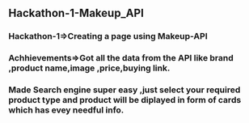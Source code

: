 ## Hackathon-1-Makeup_API
### Hackathon-1=>Creating a page using Makeup-API
### Achhievements=>Got all the data from the API like brand ,product name,image ,price,buying link.
### Made Search engine super easy ,just select your required product type and product will be diplayed in form of cards which has evey needful info.

